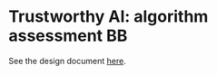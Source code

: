 # Trustworthy AI: algorithm assessment BB

See the design document [here](docs/design-document.md).
